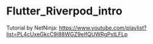 # Flutter_Riverpod_intro
Tutorial by NetNinja:  https://www.youtube.com/playlist?list=PL4cUxeGkcC9i88WGZ9eIfQUWRgPstLFLp
